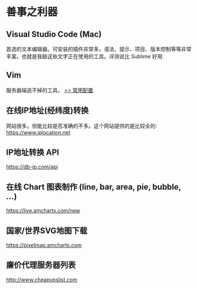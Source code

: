 # 善事之利器

## Visual Studio Code (Mac)
首选的文本编辑器。可安装的插件非常多。语法、提示、项目、版本控制等等非常丰富。也就是我敲这些文字正在使用的工具。评测说比 Sublime 好用.

## Vim
服务器端逃不掉的工具。
[>> 常用配置](tools/vim.md)

## 在线IP地址(经纬度)转换
网站很多。但能比较是否准确的不多。这个网站提供的是比较全的:
https://www.iplocation.net

## IP地址转换 API
https://db-ip.com/api

## 在线 Chart 图表制作 (line, bar, area, pie, bubble, ...)
https://live.amcharts.com/new

## 国家/世界SVG地图下载
https://pixelmap.amcharts.com

## 廉价代理服务器列表
http://www.cheapvpslist.com

